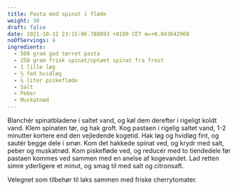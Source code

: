 ```yaml
---
title: Pasta med spinat i fløde
weight: 30
draft: false
date: 2021-10-31 23:15:06.788893 +0100 CET m=+0.043642960
noOfServings: 4
ingredients:
  - 500 gram god tørret pasta
  - 250 gram frisk spinat/optøet spinat fra frost
  - 1 lille løg
  - ½ fed hvidløg
  - ¼ liter piskefløde
  - Salt
  - Peber
  - Muskatnød
---
```




Blanchér spinatbladene i saltet vand, og køl dem derefter i rigeligt
koldt vand. Klem spinaten tør, og hak groft. Kog pastaen i rigelig
saltet vand, 1-2 minutter kortere end den vejledende kogetid. Hak løg og
hvidløg fint, og sautér begge dele i smør. Kom det hakkede spinat ved,
og krydr med salt, peber og muskatnød. Kom piskefløde ved, og reducér
med to tiendedele før pastaen kommes ved sammen med en anelse af
kogevandet. Lad retten simre yderligere et minut, og smag til med salt
og citronsaft.

Velegnet som tilbehør til laks sammen med friske cherrytomater.

